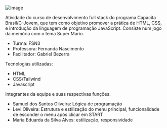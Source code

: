 ![image](https://github.com/user-attachments/assets/2725f397-95dd-42d6-aa5c-246b6c3f390b)

Atividade do curso de desenvolvimento full stack do programa Capacita Brasil/C-Jovem, que tem como objetivo promover a prática de HTML, CSS, e introdução da linguagem de programação JavaScript. Consiste num jogo da memória com o tema Super Mario.

- Turma: FSN3
- Professora: Fernanda Nascimento 
- Facilitador: Gabriel Bezerra

Tecnologias utilizadas:
- HTML
- CSS/Tailwind
- Javascript

Integrantes da equipe e suas respectivas funções:
- Samuel dos Santos Oliveira: Lógica de programação
- Levi Oliveira: Estrutura e estilização do menu principal, funcionalidade de esconder o menu após clicar em START
- Maria Eduarda da Silva Alves: estilização, responsividade
